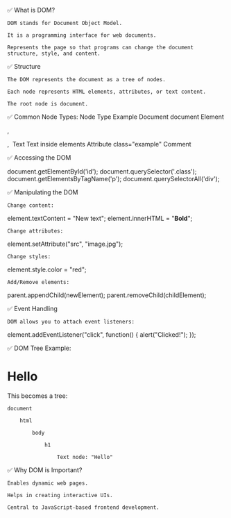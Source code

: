 ✅ What is DOM?

    DOM stands for Document Object Model.

    It is a programming interface for web documents.

    Represents the page so that programs can change the document structure, style, and content.

✅ Structure

    The DOM represents the document as a tree of nodes.

    Each node represents HTML elements, attributes, or text content.

    The root node is document.

✅ Common Node Types:
Node Type Example
Document document
Element <div>, <p>, <img>
Text Text inside elements
Attribute class="example"
Comment <!-- comment -->

✅ Accessing the DOM

document.getElementById('id');
document.querySelector('.class');
document.getElementsByTagName('p');
document.querySelectorAll('div');

✅ Manipulating the DOM

    Change content:

element.textContent = "New text";
element.innerHTML = "<strong>Bold</strong>";

    Change attributes:

element.setAttribute("src", "image.jpg");

    Change styles:

element.style.color = "red";

    Add/Remove elements:

parent.appendChild(newElement);
parent.removeChild(childElement);

✅ Event Handling

    DOM allows you to attach event listeners:

element.addEventListener("click", function() {
alert("Clicked!");
});

✅ DOM Tree Example:

<html>
  <body>
    <h1>Hello</h1>
  </body>
</html>

This becomes a tree:

    document

        html

            body

                h1

                    Text node: "Hello"

✅ Why DOM is Important?

    Enables dynamic web pages.

    Helps in creating interactive UIs.

    Central to JavaScript-based frontend development.
